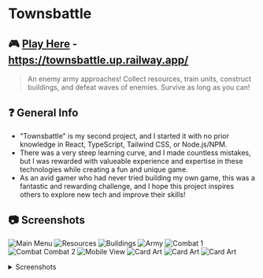 # Townsbattle

## 🎮 [Play Here](https://townsbattle.up.railway.app/) - https://townsbattle.up.railway.app/

> An enemy army approaches! Collect resources, train units, construct buildings, and defeat waves of enemies. Survive as long as you can!

## ❓ General Info

- "Townsbattle" is my second project, and I started it with no prior knowledge in React, TypeScript, Tailwind CSS, or Node.js/NPM.
- There was a very steep learning curve, and I made countless mistakes, but I was rewarded with valueable experience and expertise in these technologies while creating a fun and unique game.
- As an avid gamer who had never tried building my own game, this was a fantastic and rewarding challenge, and I hope this project inspires others to explore new tech and improve their skills!

## 📷 Screenshots

![Main Menu](src/assets/images/00-mainMenu.png)
![Resources](src/assets/images/01-planning.png)
![Buildings](src/assets/images/02-buildings.png)
![Army](src/assets/images/03-army.png)
![Combat 1](src/assets/images/04-combat.png)
![Combat Combat 2](src/assets/images/05-combat-summary.png)
![Mobile View](src/assets/images/06-mobile.png)
![Card Art](src/assets/images/07-art-01.png)
![Card Art](src/assets/images/07-art-02.png)
![Card Art](src/assets/images/07-art-03.png)

<details>
  <summary>Screenshots</summary><details>
  <img src="src/assets/images/00-mainMenu.png" name="main menu">
  <img src="src/assets/images/01-planning.png" name="resources">
</details>

<!-- ![Normal View](images/screenshot01.png)
![Simplified View](images/screenshot02.png) -->

## 🕹️ How to Play

- "Townsbattle" is a turn-based strategy game in which you defend your town against waves of enemy attacks. The game has two main phases: "Planning" and "Combat."
- In "Planning," you assign workers to collect resources, which you can then use to train units and construct buildings.
- Each building you construct unlocks something new, such as new units or game-changing bonuses.
- In "Combat," you fight against increasingly tough waves of enemies with the army you have trained.
- Buildings have health and help protect your Town Center, which is your most important building. If it's destroyed, it's game over.
- Townsbattle was designed to be easy to play but challenging to master, with plenty of opportunities for strategic thinking and decision-making.

## ⭐ Features

- Beautiful AI-generated art
- Engaging turn-based game mechanics
- Difficulty Options
- Save and Load
- Leaderboards

## 🖥️ Technologies Used

- React
- Tailwind CSS
- TypeScript
- [Node.js](https://nodejs.org/en) and [npm](https://www.npmjs.com/)
- [Coolers](https://coolors.co/)
- [Transform: CSS-to-Tailwind](https://transform.tools/css-to-tailwind)
- [Midjourney](https://discord.gg/midjourney)
- [ChatGPT](https://chat.openai.com/chat) - Great for understanding each line of code at a deeper level

## 🔮 Future Iterations

- Gameplay balancing
- More of everything! Resources, units, buildings and upgrades, and unique unit abilities
- Boss enemies
- Multiple game styles (e.g. Survival, Adventure)
- Better endgame content
- Roguelite mechanics
- More animations and sounds
- User authentication

## ✉️ Contact

- [Scott Skanes](https://www.linkedin.com/in/sskanes/) - [scottskanes@gmail.com](scottskanes@gmail.com)
- Project Link: https://github.com/skanes17/townsbattle

## 🙏🏻 Acknowledgements

- This game was created as part of the Get Coding program
- A massive thanks to my coach and friend Devin Marsh, who constantly pushed me to make something bigger, better, and more complicated 😂
- Hearthstone for providing inspiration for art and combat mechanics
- Gabby Burke, Michael Appleby, and my wife Allison Skanes for playtesting and providing critical feedback
- [MDN Web Docs](https://developer.mozilla.org/)
- Countless other websites and YouTube videos
